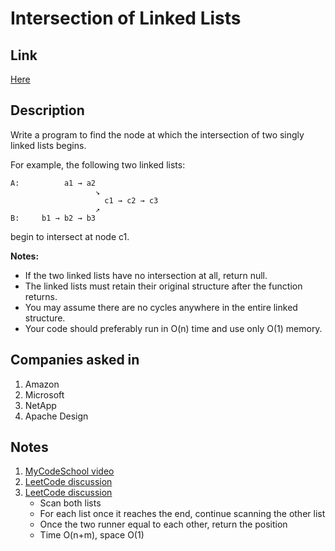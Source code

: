 # Intersection of Linked Lists

## Link

[Here](https://www.interviewbit.com/problems/intersection-of-linked-lists/)

## Description

Write a program to find the node at which the intersection of two singly linked lists begins.

For example, the following two linked lists:

```text
A:          a1 → a2
                   ↘
                     c1 → c2 → c3
                   ↗
B:     b1 → b2 → b3
```

begin to intersect at node c1.

**Notes:**

* If the two linked lists have no intersection at all, return null.
* The linked lists must retain their original structure after the function returns.
* You may assume there are no cycles anywhere in the entire linked structure.
* Your code should preferably run in O(n) time and use only O(1) memory.

## Companies asked in

1. Amazon
1. Microsoft
1. NetApp
1. Apache Design

## Notes

1. [MyCodeSchool video](https://www.youtube.com/watch?v=gE0GopCq378)
1. [LeetCode discussion](https://leetcode.com/problems/intersection-of-two-linked-lists/discuss/49785)
1. [LeetCode discussion](https://leetcode.com/problems/intersection-of-two-linked-lists/discuss/49805)
    * Scan both lists
    * For each list once it reaches the end, continue scanning the other list
    * Once the two runner equal to each other, return the position
    * Time O(n+m), space O(1)